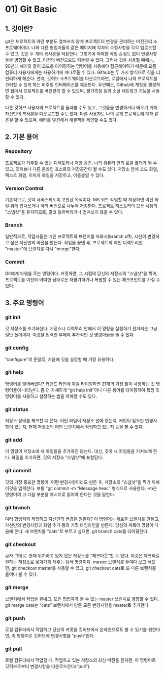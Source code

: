 # 01) Git Basic



## 1. 깃이란?
git은 프로젝트의 어떤 부분도 겹쳐쓰지 않게 프로젝트의 변경을 관리하는 버전관리 소프트웨어이다. 나와 다른 협업자들이 같은 페이지에 각자의 수정사항을 각각 업로드할 수 있고, 깃은 두 개의 복사본을 저장한다. 그렇기에 어떠한 작업 손실도 없이 변경사항들을 병합할 수 있고, 이전의 버전으로도 되돌릴 수 있다.
 그러나 깃을 사용할 때에는, 90년대 해커와 같이 코드를 타이핑하는 명령어를 사용해야 접근해야하기 때문에 요즘 컴퓨터 사용자에게는 사용하기에 까다로울 수 있다.
Github는 두 가지 방식으로 깃을 더 편리하게 해준다. 먼저, 깃허브 소프트웨어를 다운로드하면, 로컬에서 나의 프로젝트를 관리할 수 있게 하는 비주얼 인터페이스를 제공한다. 두번째는, Github에 계정을 갱성하면 웹에서 프로젝트를 버전관리 할 수 있으며, 평가측정 등의 소셜 네트워크 기능을 사용할 수 있다. 

다른 깃허브 사용자의 프로젝트를 둘러볼 수도 있고, 그것들을 변경하거나 배우기 위해 자신만의 복사본을 다운로드할 수도 있다. 다른 사용자도 나의 공개 프로젝트에 대해 같은걸 할 수 있으며, 에러를 발견해서 해결책을 제안할 수도 있다.


## 2. 기본 용어

### Repository
프로젝트가 거주할 수 있는 디렉토리나 저장 공간. 나의 컴퓨터 안의 로컬 폴더가 될 수 있고, 깃허브나 다른 온라인 호스트의 저장공간이 될 수도 있다. 저장소 안에 코드 화일, 텍스트 화일, 이미지 화일을 저장하고, 이름붙일 수 있다.

### Version Control
기본적으로, 깃이 서비스되도록 고안된 목적이다. MS 워드 작업할 때 저장하면 이전 화일 위에 겹쳐쓰거나 여러 버전으로 나누어 저장한다. 프로젝트 히스토리의 모든  시점의 "스냅샷"을 유지하므로, 결코 잃어버리거나 겹쳐쓰지 않을 수 있다.

### Branch
일반적으로, 작업자들은 메인 프로젝트의 브랜치를 따와서(branch off), 자신이 변경하고 싶은 자신만의 버전을 만든다. 작업을 끝낸 후, 프로젝트의 메인 디렉토리인 "master"에 브랜치를 다시 "merge"한다.

### Commit
Git에게 파워를 주는 명령이다. 커밋하면, 그 시점의 당신의 저장소의 "스냅샷"을 찍어, 프로젝트를 이전의 어떠한 상태로든 재평가하거나 복원할 수 있는 체크포인트를 가질 수 있다.


## 3. 주요 명령어

### git init
깃 저장소를 초기화한다. 저장소나 디렉토리 안에서 이 명령을 실행하기 전까지는 그냥 일반 폴더이다. 이것을 입력한 후에야 추가적인 깃 명령어들을 줄 수 있다.

### git config 
“configure”의 준말로, 처음에 깃을 설정할 때 가장 유용하다.

### git help
명령어를 잊어버렸다? 커맨드 라인에 이걸 타이핑하면 21개의 가장 많이 사용하는 깃 명령어들이 나타난다. 좀 더 자세하게 “git help init”이나 다른 용어를 타이핑하여 특정 깃 명령어를 사용하고 설정하는 법을 이해할 수도 있다.

### git status
저장소 상태를 체크할 떄 쓴다. 어떤 화일이 저장소 안에 있는지, 커밋이 필요한 변경사항이 있는지, 현재 저장소의 어떤 브랜치에서 작업하고 있는지 등을 볼 수 있다.

### git add
이 명령이 저장소에 새 화일들을 추가하진 않는다. 대신, 깃이 새 화일들을 지켜보게 한다. 화일을 추가하면, 깃의 저장소 “스냅샷”에 포함된다.

### git commit
깃의 가장 중요한 명령어. 어떤 변경사항이라도 만든 후, 저장소의 “스냅샷”을 찍기 위해 이것을 입력한다. 보통 “git commit -m “Message hear.” 형식으로 사용한다. -m은 명령어의 그 다음 부분을 메시지로 읽어야 한다는 것을 말한다.

### git branch
여러 협업자와 작업하고 자신만의 변경을 원한다? 이 명령어는 새로운 브랜치를 만들고, 자신만의 변경사항과 화일 추가 등의 커밋 타임라인을 만든다. 당신의 제목이 명령어 다음에 온다. 새 브랜치를 “cats”로 부르고 싶으면, git branch cats를 타이핑한다.

### git checkout
글자 그대로, 현재 위치하고 있지 않은 저장소를 “체크아웃”할 수 있다. 이것은 체크하길 원하는 저장소로 옮겨가게 해주는 탐색 명령이다. master 브랜치를 들여다 보고 싶으면, git checkout master를 사용할 수 있고, git checkout cats로 또 다른 브랜치를 들여다 볼 수 있다.

### git merge
브랜치에서 작업을 끝내고, 모든 협업자가 볼 수 있는 master 브랜치로 병합할 수 있다. git merge cats는 “cats” 브랜치에서 만든 모든 변경사항을 master로 추가한다.

### git push
로컬 컴퓨터에서 작업하고 당신의 커밋을 깃허브에서 온라인으로도 볼 수 있기를 원한다면, 이 명령어로 깃허브에 변경사항을 “push”한다.

### git pull
로컬 컴퓨터에서 작업할 때, 작업하고 있는 저장소의 최신 버전을 원하면, 이 명령어로 깃허브로부터 변경사항을 다운로드한다(“pull”).
